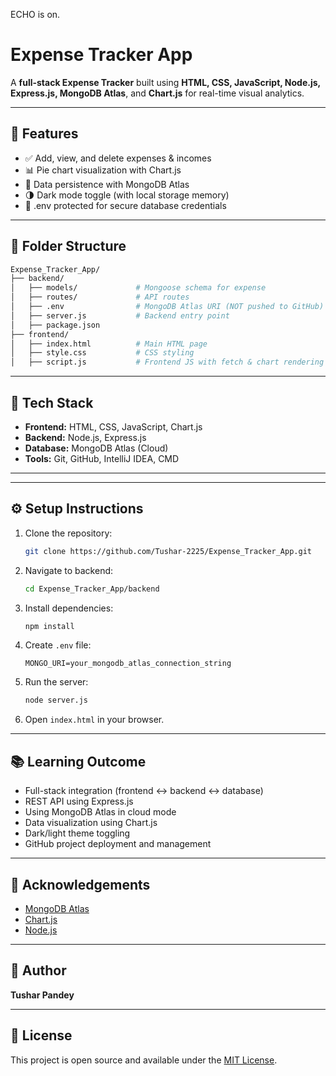 ECHO is on.
# Expense Tracker App

A **full-stack Expense Tracker** built using **HTML, CSS, JavaScript, Node.js, Express.js,
MongoDB Atlas**, and **Chart.js** for real-time visual analytics.

---

## 🚀 Features

- ✅ Add, view, and delete expenses & incomes
- 📊 Pie chart visualization with Chart.js
- 💾 Data persistence with MongoDB Atlas
- 🌗 Dark mode toggle (with local storage memory)
- 🔐 .env protected for secure database credentials

---

## 📁 Folder Structure

```bash
Expense_Tracker_App/
├── backend/
│   ├── models/             # Mongoose schema for expense
│   ├── routes/             # API routes
│   ├── .env                # MongoDB Atlas URI (NOT pushed to GitHub)
│   ├── server.js           # Backend entry point
│   ├── package.json
├── frontend/
│   ├── index.html          # Main HTML page
│   ├── style.css           # CSS styling
│   ├── script.js           # Frontend JS with fetch & chart rendering
```

---

## 🔧 Tech Stack

- **Frontend:** HTML, CSS, JavaScript, Chart.js
- **Backend:** Node.js, Express.js
- **Database:** MongoDB Atlas (Cloud)
- **Tools:** Git, GitHub, IntelliJ IDEA, CMD

---

---

## ⚙️ Setup Instructions

1. Clone the repository:
   ```bash
   git clone https://github.com/Tushar-2225/Expense_Tracker_App.git
   ```

2. Navigate to backend:
   ```bash
   cd Expense_Tracker_App/backend
   ```

3. Install dependencies:
   ```bash
   npm install
   ```

4. Create `.env` file:
   ```env
   MONGO_URI=your_mongodb_atlas_connection_string
   ```

5. Run the server:
   ```bash
   node server.js
   ```

6. Open `index.html` in your browser.

---

## 📚 Learning Outcome

- Full-stack integration (frontend ↔ backend ↔ database)
- REST API using Express.js
- Using MongoDB Atlas in cloud mode
- Data visualization using Chart.js
- Dark/light theme toggling
- GitHub project deployment and management

---

## 🙌 Acknowledgements

- [MongoDB Atlas](https://www.mongodb.com/atlas/database)
- [Chart.js](https://www.chartjs.org/)
- [Node.js](https://nodejs.org/)

---

## 📌 Author

**Tushar Pandey**  

---

## 📌 License

This project is open source and available under the [MIT License](LICENSE).
